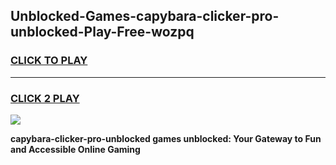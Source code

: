 
## Unblocked-Games-capybara-clicker-pro-unblocked-Play-Free-wozpq
<h3>
<a href="https://premium76.site?title=capybara-clicker-pro-unblocked&ref=20M">CLICK TO PLAY</a></h3>
<hr>

<h3>
<a href="https://premium76.site?title=capybara-clicker-pro-unblocked&ref=20M">CLICK 2 PLAY</a>
  
</h3>

<a href="https://premium76.site?title=capybara-clicker-pro-unblocked&ref=19M"><img src="https://clearcache.store/games.png"></a>


**capybara-clicker-pro-unblocked games unblocked: Your Gateway to Fun and Accessible Online Gaming**

